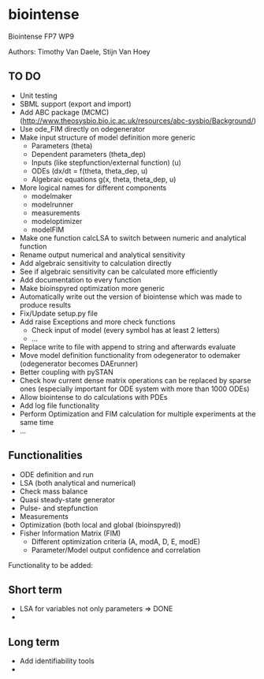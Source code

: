 biointense
==========

Biointense FP7 WP9

Authors: Timothy Van Daele, Stijn Van Hoey

TO DO
-----
* Unit testing
* SBML support (export and import)
* Add ABC package (MCMC) (http://www.theosysbio.bio.ic.ac.uk/resources/abc-sysbio/Background/)
* Use ode_FIM directly on odegenerator
* Make input structure of model definition more generic
	* Parameters (theta)
	* Dependent parameters (theta_dep)
	* Inputs (like stepfunction/external function) (u)
	* ODEs (dx/dt = f(theta, theta_dep, u)
	* Algebraic equations g(x, theta, theta_dep, u)
* More logical names for different components
	* modelmaker
	* modelrunner
	* measurements
	* modeloptimizer
	* modelFIM
* Make one function calcLSA to switch between numeric and analytical function
* Rename output numerical and analytical sensitivity
* Add algebraic sensitivity to calculation directly
* See if algebraic sensitivity can be calculated more efficiently
* Add documentation to every function
* Make bioinspyred optimization more generic
* Automatically write out the version of biointense which was made to produce results
* Fix/Update setup.py file
* Add raise Exceptions and more check functions
	* Check input of model (every symbol has at least 2 letters)
	* ...
* Replace write to file with append to string and afterwards evaluate
* Move model definition functionality from odegenerator to odemaker (odegenerator becomes DAErunner)
* Better coupling with pySTAN
* Check how current dense matrix operations can be replaced by sparse ones (especially important for ODE system with more than 1000 ODEs)
* Allow biointense to do calculations with PDEs
* Add log file functionality
* Perform Optimization and FIM calculation for multiple experiments at the same time
* ...


Functionalities
---------------
* ODE definition and run
* LSA (both analytical and numerical)
* Check mass balance
* Quasi steady-state generator
* Pulse- and stepfunction
* Measurements
* Optimization (both local and global (bioinspyred))
* Fisher Information Matrix (FIM)
	* Different optimization criteria (A, modA, D, E, modE)
	* Parameter/Model output confidence and correlation

Functionality to be added:

Short term
----------
* LSA for variables not only parameters => DONE
* 

Long term
----------
* Add identifiability tools
* 



